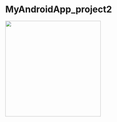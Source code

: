 # MyAndroidApp_project2

<img src="https://user-images.githubusercontent.com/63465350/124889300-ea9aa000-e011-11eb-8602-4ed49b45c293.png" width="300">
